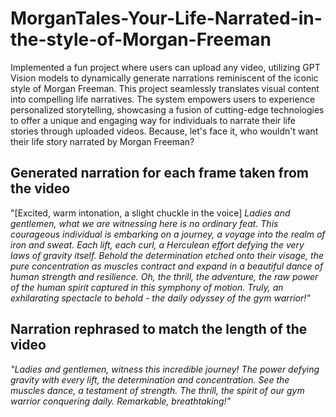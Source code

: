 # MorganTales-Your-Life-Narrated-in-the-style-of-Morgan-Freeman

Implemented a fun project where users can upload any video, utilizing GPT Vision models to dynamically generate narrations reminiscent of the iconic style of Morgan Freeman. This project seamlessly translates visual content into compelling life narratives. The system empowers users to experience personalized storytelling, showcasing a fusion of cutting-edge technologies to offer a unique and engaging way for individuals to narrate their life stories through uploaded videos. Because, let's face it, who wouldn't want their life story narrated by Morgan Freeman?

## Generated narration for each frame taken from the video

"[Excited, warm intonation, a slight chuckle in the voice] *Ladies and gentlemen, what we are witnessing here is no ordinary feat. This courageous individual is embarking on a journey, a voyage into the realm of iron and sweat. Each lift, each curl, a Herculean effort defying the very laws of gravity itself. Behold the determination etched onto their visage, the pure concentration as muscles contract and expand in a beautiful dance of human strength and resilience. Oh, the thrill, the adventure, the raw power of the human spirit captured in this symphony of motion. Truly, an exhilarating spectacle to behold - the daily odyssey of the gym warrior!"*

## Narration rephrased to match the length of the video 

*"Ladies and gentlemen, witness this incredible journey! The power defying gravity with every lift, the determination and concentration. See the muscles dance, a testament of strength. The thrill, the spirit of our gym warrior conquering daily. Remarkable, breathtaking!"*
